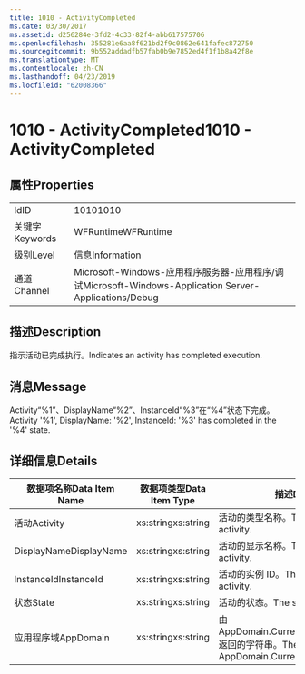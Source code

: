 ```yaml
---
title: 1010 - ActivityCompleted
ms.date: 03/30/2017
ms.assetid: d256284e-3fd2-4c33-82f4-abb617575706
ms.openlocfilehash: 355281e6aa8f621bd2f9c0862e641fafec872750
ms.sourcegitcommit: 9b552addadfb57fab0b9e7852ed4f1f1b8a42f8e
ms.translationtype: MT
ms.contentlocale: zh-CN
ms.lasthandoff: 04/23/2019
ms.locfileid: "62008366"
---
```

# <a name="1010---activitycompleted"></a><span data-ttu-id="22363-102">1010 - ActivityCompleted</span><span class="sxs-lookup"><span data-stu-id="22363-102">1010 - ActivityCompleted</span></span>
## <a name="properties"></a><span data-ttu-id="22363-103">属性</span><span class="sxs-lookup"><span data-stu-id="22363-103">Properties</span></span>  
  
|||  
|-|-|  
|<span data-ttu-id="22363-104">Id</span><span class="sxs-lookup"><span data-stu-id="22363-104">ID</span></span>|<span data-ttu-id="22363-105">1010</span><span class="sxs-lookup"><span data-stu-id="22363-105">1010</span></span>|  
|<span data-ttu-id="22363-106">关键字</span><span class="sxs-lookup"><span data-stu-id="22363-106">Keywords</span></span>|<span data-ttu-id="22363-107">WFRuntime</span><span class="sxs-lookup"><span data-stu-id="22363-107">WFRuntime</span></span>|  
|<span data-ttu-id="22363-108">级别</span><span class="sxs-lookup"><span data-stu-id="22363-108">Level</span></span>|<span data-ttu-id="22363-109">信息</span><span class="sxs-lookup"><span data-stu-id="22363-109">Information</span></span>|  
|<span data-ttu-id="22363-110">通道</span><span class="sxs-lookup"><span data-stu-id="22363-110">Channel</span></span>|<span data-ttu-id="22363-111">Microsoft-Windows-应用程序服务器-应用程序/调试</span><span class="sxs-lookup"><span data-stu-id="22363-111">Microsoft-Windows-Application Server-Applications/Debug</span></span>|  
  
## <a name="description"></a><span data-ttu-id="22363-112">描述</span><span class="sxs-lookup"><span data-stu-id="22363-112">Description</span></span>  
 <span data-ttu-id="22363-113">指示活动已完成执行。</span><span class="sxs-lookup"><span data-stu-id="22363-113">Indicates an activity has completed execution.</span></span>  
  
## <a name="message"></a><span data-ttu-id="22363-114">消息</span><span class="sxs-lookup"><span data-stu-id="22363-114">Message</span></span>  
 <span data-ttu-id="22363-115">Activity“%1”、DisplayName“%2”、InstanceId“%3”在“%4”状态下完成。</span><span class="sxs-lookup"><span data-stu-id="22363-115">Activity '%1', DisplayName: '%2', InstanceId: '%3' has completed in the '%4' state.</span></span>  
  
## <a name="details"></a><span data-ttu-id="22363-116">详细信息</span><span class="sxs-lookup"><span data-stu-id="22363-116">Details</span></span>  
  
|<span data-ttu-id="22363-117">数据项名称</span><span class="sxs-lookup"><span data-stu-id="22363-117">Data Item Name</span></span>|<span data-ttu-id="22363-118">数据项类型</span><span class="sxs-lookup"><span data-stu-id="22363-118">Data Item Type</span></span>|<span data-ttu-id="22363-119">描述</span><span class="sxs-lookup"><span data-stu-id="22363-119">Description</span></span>|  
|--------------------|--------------------|-----------------|  
|<span data-ttu-id="22363-120">活动</span><span class="sxs-lookup"><span data-stu-id="22363-120">Activity</span></span>|<span data-ttu-id="22363-121">xs:string</span><span class="sxs-lookup"><span data-stu-id="22363-121">xs:string</span></span>|<span data-ttu-id="22363-122">活动的类型名称。</span><span class="sxs-lookup"><span data-stu-id="22363-122">The type name of the activity.</span></span>|  
|<span data-ttu-id="22363-123">DisplayName</span><span class="sxs-lookup"><span data-stu-id="22363-123">DisplayName</span></span>|<span data-ttu-id="22363-124">xs:string</span><span class="sxs-lookup"><span data-stu-id="22363-124">xs:string</span></span>|<span data-ttu-id="22363-125">活动的显示名称。</span><span class="sxs-lookup"><span data-stu-id="22363-125">The display name of the activity.</span></span>|  
|<span data-ttu-id="22363-126">InstanceId</span><span class="sxs-lookup"><span data-stu-id="22363-126">InstanceId</span></span>|<span data-ttu-id="22363-127">xs:string</span><span class="sxs-lookup"><span data-stu-id="22363-127">xs:string</span></span>|<span data-ttu-id="22363-128">活动的实例 ID。</span><span class="sxs-lookup"><span data-stu-id="22363-128">The instance id of the activity.</span></span>|  
|<span data-ttu-id="22363-129">状态</span><span class="sxs-lookup"><span data-stu-id="22363-129">State</span></span>|<span data-ttu-id="22363-130">xs:string</span><span class="sxs-lookup"><span data-stu-id="22363-130">xs:string</span></span>|<span data-ttu-id="22363-131">活动的状态。</span><span class="sxs-lookup"><span data-stu-id="22363-131">The state of the activity.</span></span>|  
|<span data-ttu-id="22363-132">应用程序域</span><span class="sxs-lookup"><span data-stu-id="22363-132">AppDomain</span></span>|<span data-ttu-id="22363-133">xs:string</span><span class="sxs-lookup"><span data-stu-id="22363-133">xs:string</span></span>|<span data-ttu-id="22363-134">由 AppDomain.CurrentDomain.FriendlyName 返回的字符串。</span><span class="sxs-lookup"><span data-stu-id="22363-134">The string returned by AppDomain.CurrentDomain.FriendlyName.</span></span>|
